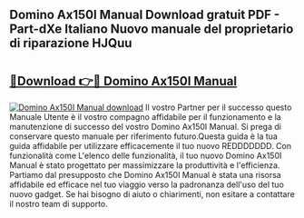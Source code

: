 ## Domino Ax150I Manual Download gratuit PDF - Part-dXe Italiano Nuovo manuale del proprietario di riparazione HJQuu

# <h2><a href="http://dffl3b5.blite.top/?on=Domino+Ax150I+Manual">🔗Download 👉🔴 Domino Ax150I Manual</a></h2>

[![Domino Ax150I Manual download](https://i.imgur.com/lujVjoI.png)](http://dffl3b5.blite.top/?on=Domino+Ax150I+Manual)
Il vostro Partner per il successo questo Manuale Utente è il vostro compagno affidabile per il funzionamento e la manutenzione di successo del vostro Domino Ax150I Manual. Si prega di conservare questo manuale per riferimento futuro.Questa guida è la tua guida affidabile per utilizzare efficacemente il tuo nuovo REDDDDDDD. Con funzionalità come L'elenco delle funzionalità, il tuo nuovo Domino Ax150I Manual è stato progettato per massimizzare la produttività e l'efficienza. Partiamo dal presupposto che Domino Ax150I Manual è stata una risorsa affidabile ed efficace nel tuo viaggio verso la padronanza dell'uso del tuo nuovo gadget. Se hai bisogno di aiuto o chiarimenti, non esitare a contattare il nostro team di supporto.
